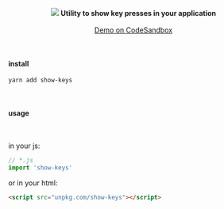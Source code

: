 <p align="center">
  <img src="https://raw.githubusercontent.com/siddharthkp/show-keys/main/demo.gif"/>
  <b>Utility to show key presses in your application</b>
  <br><br/>
  <a href="https://codesandbox.io/s/use-keys-duk76">Demo on CodeSandbox<a/>
</p>

&nbsp;

#### install

```
yarn add show-keys
```

&nbsp;

#### usage

&nbsp;

in your js:

```js
// *.js
import 'show-keys'
```

or in your html:

```html
<script src="unpkg.com/show-keys"></script>
```

&nbsp;

